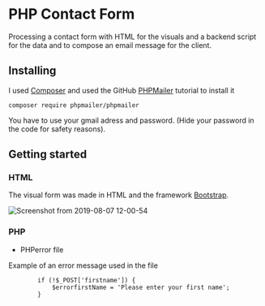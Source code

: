 # PHP Contact Form

Processing a contact form with HTML for the visuals and a backend script for the data and to compose an email message for the client.


## Installing
I used [Composer](https://getcomposer.org/)  and used the GitHub [PHPMailer](https://github.com/PHPMailer/PHPMailer) tutorial to install it

```
composer require phpmailer/phpmailer
```

You have to use your gmail adress and password. (Hide your password in the code for safety reasons).

## Getting started

### HTML
 The visual form was made in HTML and the framework [Bootstrap](https://getbootstrap.com/).

![Screenshot from 2019-08-07 12-00-54](https://user-images.githubusercontent.com/49682756/62614170-29e28280-b90b-11e9-8ef8-80acc587005a.png)

### PHP

* PHPerror file

Example of an error message used in the file

```
		if (!$_POST['firstname']) {
			$errorfirstName = 'Please enter your first name';
        }
```







